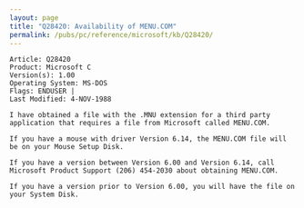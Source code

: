 ```yaml
---
layout: page
title: "Q28420: Availability of MENU.COM"
permalink: /pubs/pc/reference/microsoft/kb/Q28420/
---
```


	Article: Q28420
	Product: Microsoft C
	Version(s): 1.00
	Operating System: MS-DOS
	Flags: ENDUSER |
	Last Modified: 4-NOV-1988
	
	I have obtained a file with the .MNU extension for a third party
	application that requires a file from Microsoft called MENU.COM.
	
	If you have a mouse with driver Version 6.14, the MENU.COM file will
	be on your Mouse Setup Disk.
	
	If you have a version between Version 6.00 and Version 6.14, call
	Microsoft Product Support (206) 454-2030 about obtaining MENU.COM.
	
	If you have a version prior to Version 6.00, you will have the file on
	your System Disk.
